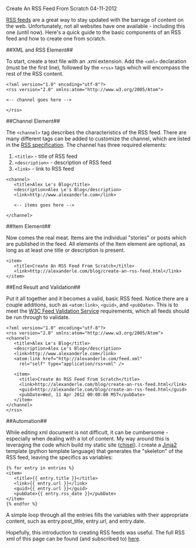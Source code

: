 Create An RSS Feed From Scratch
04-11-2012

[RSS feeds][1] are a great way to stay updated with the barrage of content on the web. Unfortunately, not all websites have one available - including this one (until now). Here's a quick guide to the basic components of an RSS feed and how to create one from scratch.


##XML and RSS Element##

To start, create a text file with an .xml extension. Add the `<xml>` declaration (must be the first line), followed by the `<rss>` tags which will encompass the rest of the RSS content.

<pre><code class=language-xml>&lt;?xml version="1.0" encoding="utf-8"?>
&lt;rss version="2.0" xmlns:atom="http://www.w3.org/2005/Atom">

<-- channel goes here -->

&lt;/rss>
</code></pre>

##Channel Element##

The `<channel>` tag describes the characteristics of the RSS feed. There are many different tags can be added to customize the channel, which are listed in the [RSS specification][2]. The channel has three required elements:

1. `<title>` - title of RSS feed
2. `<description>` - description of RSS feed
2. `<link>` - link to RSS feed

<pre><code class=language-xml>&lt;channel>
   &lt;title>Alex Le's Blog&lt;/title>
   &lt;description>Alex Le's Blog&lt;/description>
   &lt;link>http://www.alexanderle.com&lt;/link>

   <-- items goes here -->

&lt;/channel>
</code></pre>

##Item Element##

Now comes the real meat. Items are the individual "stories" or posts which are published in the feed. All elements of the Item element are optional, as long as at least one title or description is present.

<pre><code class=language-xml>&lt;item>
   &lt;title>Create An RSS Feed From Scratch&lt;/title>
   &lt;link>http://alexanderle.com/blog/create-an-rss-feed.html&lt;/link>
&lt;/item>
</code></pre>

##End Result and Validation##

Put it all together and it becomes a valid, basic RSS feed. Notice there are a couple additions, such as `<atom:link>`, `<guid>`, and `<pubDate>`. This is to meet the [W3C Feed Validation Service][3] requirements, which all feeds should be run through to validate.

<pre><code class=language-xml>&lt;?xml version="1.0" encoding="utf-8"?>
&lt;rss version="2.0" xmlns:atom="http://www.w3.org/2005/Atom">
&lt;channel>
   &lt;title>Alex Le's Blog&lt;/title>
   &lt;description>Alex Le's Blog&lt;/description>
   &lt;link>http://www.alexanderle.com&lt;/link>
   &lt;atom:link href="http://alexanderle.com/feed.xml"
     rel="self" type="application/rss+xml" />

   &lt;item>
     &lt;title>Create An RSS Feed From Scratch&lt;/title>
     &lt;link>http://alexanderle.com/blog/create-an-rss-feed.html&lt;/link>
     &lt;guid>http://alexanderle.com/blog/create-an-rss-feed.html&lt;/guid>
     &lt;pubDate>Wed, 11 Apr 2012 00:00:00 MST&lt;/pubDate>
   &lt;/item>
&lt;/channel>
&lt;/rss>
</code></pre>

##Automation##

While editing xml document is not difficult, it can be cumbersome - especially when dealing with a lot of content. My way around this is leveraging the code which build my static site ([chisel][5]). I create a [Jinja2][6] template (python template language) that generates the "skeleton" of the RSS feed, leaving the specifics as variables:

<pre><code class=language-html>{% for entry in entries %}
&lt;item>
   &lt;title>{{ entry.title }}&lt;/title>
   &lt;link>{{ entry.url }}&lt;/link>
   &lt;guid>{{ entry.url }}&lt;/guid>
   &lt;pubDate>{{ entry.rss_date }}&lt;/pubDate>
&lt;/item>
{% endfor %}
</code></pre>

A simple loop through all the entries fills the variables with their appropriate content, such as entry.post\_title, entry.url, and entry.date.

Hopefully, this introduction to creating RSS feeds was useful. The full RSS xml of this page can be found (and subscribed to) [here][4].

[1]: http://en.wikipedia.org/wiki/RSS
[2]: http://www.rssboard.org/rss-specification
[3]: http://validator.w3.org/feed/
[4]: /feed.xml
[5]: /blog/2012/02/29/move-to-github.html
[6]: http://jinja.pocoo.org/docs/
